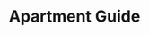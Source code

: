 ---
layout: portfolio
title: Apartment Guide
year: 2012
link: "http://www.apartmentguide.com/"
image: apartment-guide.jpg
tags: "Ruby on Rails, Javascript"
description: 
role: Devleoper
published: false
---